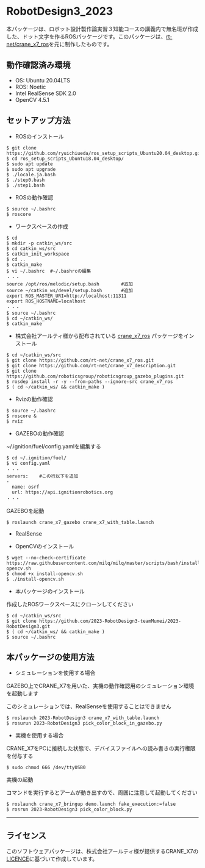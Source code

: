 # RobotDesign3_2023

本パッケージは、ロボット設計製作論実習３知能コースの講義内で無名班が作成した、ドット文字を作るROSパッケージです。このパッケージは、[rt-net/crane_x7_ros](https://github.com/rt-net/crane_x7_ros)を元に制作したものです。

## 動作確認済み環境
  * OS: Ubuntu 20.04LTS
  * ROS: Noetic
  * Intel RealSense SDK 2.0
  * OpenCV 4.5.1

## セットアップ方法

* ROSのインストール

```
$ git clone https://github.com/ryuichiueda/ros_setup_scripts_Ubuntu20.04_desktop.git
$ cd ros_setup_scripts_Ubuntu18.04_desktop/
$ sudo apt update
$ sudo apt upgrade
$ ./locale.ja.bash
$ ./step0.bash
$ ./step1.bash
```

* ROSの動作確認

```
$ source ~/.bashrc
$ roscore
```

* ワークスペースの作成

```
$ cd
$ mkdir -p catkin_ws/src
$ cd catkin_ws/src
$ catkin_init_workspace
$ cd ..
$ catkin_make
$ vi ~/.bashrc  #~/.bashrcの編集
・・・
source /opt/ros/melodic/setup.bash        #追加
source ~/catkin_ws/devel/setup.bash       #追加
export ROS_MASTER_URI=http://localhost:11311
export ROS_HOSTNAME=localhost
・・・
$ source ~/.bashrc
$ cd ~/catkin_ws/
$ catkin_make
```

* 株式会社アールティ様から配布されている [crane_x7_ros](https://github.com/rt-net/crane_x7_ros) パッケージをインストール

```
$ cd ~/catkin_ws/src
$ git clone https://github.com/rt-net/crane_x7_ros.git
$ git clone https://github.com/rt-net/crane_x7_description.git
$ git clone https://github.com/roboticsgroup/roboticsgroup_gazebo_plugins.git
$ rosdep install -r -y --from-paths --ignore-src crane_x7_ros
$ ( cd ~/catkin_ws/ && catkin_make )
```

* Rvizの動作確認
```
$ source ~/.bashrc
$ roscore &
$ rviz
```
* GAZEBOの動作確認

~/.ignition/fuel/config.yamlを編集する

```
$ cd ~/.ignition/fuel/
$ vi config.yaml
・・・
servers:    #この行以下を追加
-
  name: osrf
  url: https://api.ignitionrobotics.org
・・・
```

GAZEBOを起動

```
$ roslaunch crane_x7_gazebo crane_x7_with_table.launch
```

* RealSense

* OpenCVのインストール
```
$ wget --no-check-certificate https://raw.githubusercontent.com/milq/milq/master/scripts/bash/install-opencv.sh
$ chmod +x install-opencv.sh
$ ./install-opencv.sh
```
* 本パッケージのインストール

作成したROSワークスペースにクローンしてください

```
$ cd ~/catkin_ws/src
$ git clone https://github.com/2023-RobotDesign3-teamMumei/2023-RobotDesign3.git
$ ( cd ~/catkin_ws/ && catkin_make )
$ source ~/.bashrc
```

## 本パッケージの使用方法
* シミュレーションを使用する場合

GAZEBO上でCRANE_X7を用いた、実機の動作確認用のシミュレーション環境を起動します

このシミュレーションでは、RealSenseを使用することはできません

```
$ roslaunch 2023-RobotDesign3 crane_x7_with_table.launch
$ rosurun 2023-RobotDesign3 pick_color_block_in_gazebo.py
```

* 実機を使用する場合

CRANE_X7をPCに接続した状態で、デバイスファイルへの読み書きの実行権限を付与する

```
$ sudo chmod 666 /dev/ttyUSB0
```
実機の起動

コマンドを実行するとアームが動き出すので、周囲に注意して起動してください

```
$ roslaunch crane_x7_bringup demo.launch fake_execution:=false
$ rosrun 2023-RobotDesign3 pick_color_block.py
```

---

## ライセンス
このソフトウェアパッケージは、株式会社アールティ様が提供するCRANE_X7の[LICENCE](https://github.com/rt-net/crane_x7_ros/blob/master/LICENSE)に基づいて作成しています。